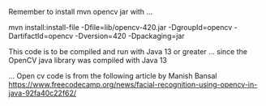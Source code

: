 Remember to install mvn opencv jar with ...

mvn install:install-file -Dfile=lib/opencv-420.jar -DgroupId=opencv -DartifactId=opencv -Dversion=420 -Dpackaging=jar


This code is to be compiled and run with Java 13 or greater ... since the OpenCV java 
library was compiled with Java 13

...
Open cv code is from the following article by Manish Bansal
https://www.freecodecamp.org/news/facial-recognition-using-opencv-in-java-92fa40c22f62/
